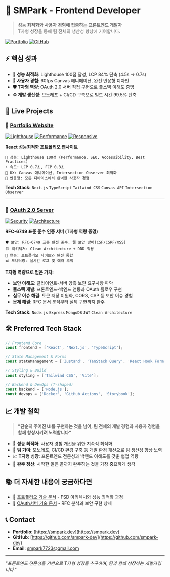# 🎨 SMPark - Frontend Developer

> **성능 최적화와 사용자 경험에 집중하는 프론트엔드 개발자**  
> T자형 성장을 통해 팀 전체의 생산성 향상에 기여합니다.

[![Portfolio](https://img.shields.io/badge/Portfolio-smpark.dev-blue?style=for-the-badge&logo=react)](https://smpark.dev)
[![GitHub](https://img.shields.io/badge/GitHub-smpark--dev-black?style=for-the-badge&logo=github)](https://github.com/smpark-dev/smpark-monorepo)

## ⚡ 핵심 성과

- **🎯 성능 최적화**: Lighthouse 100점 달성, LCP 84% 단축 (4.5s → 0.7s)
- **🎨 사용자 경험**: 60fps Canvas 애니메이션, 완전 반응형 디자인
- **🛡️ T자형 역량**: OAuth 2.0 서버 직접 구현으로 풀스택 이해도 증명
- **⚙️ 개발 생산성**: 모노레포 + CI/CD 구축으로 빌드 시간 99.5% 단축

## 🚀 Live Projects

### 🎨 [Portfolio Website](https://smpark.dev)
[![Lighthouse](https://img.shields.io/badge/Lighthouse-100%20점-brightgreen?style=flat-square)](https://smpark.dev)
[![Performance](https://img.shields.io/badge/LCP-0.7s-success?style=flat-square)](https://smpark.dev)
[![Responsive](https://img.shields.io/badge/Responsive-완벽지원-blue?style=flat-square)](https://smpark.dev)

**React 성능최적화 포트폴리오 웹사이트**

```
🎯 성능: Lighthouse 100점 (Performance, SEO, Accessibility, Best Practices)
⚡ 속도: LCP 0.7초, FCP 0.3초
🎨 UX: Canvas 애니메이션, Intersection Observer 최적화
📱 반응형: 모든 디바이스에서 완벽한 사용자 경험
```

**Tech Stack:** `Next.js` `TypeScript` `Tailwind CSS` `Canvas API` `Intersection Observer`

---

### 🔐 [OAuth 2.0 Server](https://github.com/smpark-dev/smpark-monorepo/tree/main/apps/auth-server)
[![Security](https://img.shields.io/badge/Security-RFC--6749-red?style=flat-square)](https://github.com/smpark-dev/smpark-monorepo/tree/main/apps/auth-server)
[![Architecture](https://img.shields.io/badge/Architecture-Clean-orange?style=flat-square)](https://github.com/smpark-dev/smpark-monorepo/tree/main/apps/auth-server)

**RFC-6749 표준 준수 인증 서버 (T자형 역량 증명)**

```
🛡️ 보안: RFC-6749 표준 완전 준수, 웹 보안 방어(CSP/CSRF/XSS)
🏗️ 아키텍처: Clean Architecture + DDD 적용
🔄 연동: 포트폴리오 사이트와 완전 통합
📊 모니터링: 실시간 로그 및 에러 추적
```

**T자형 역량으로 얻은 가치:**
- **보안 이해도**: 클라이언트-서버 양측 보안 요구사항 파악
- **풀스택 개발**: 프론트엔드-백엔드 연동과 OAuth 플로우 구현
- **실무 이슈 해결**: 토큰 저장 이원화, CORS, CSP 등 보안 이슈 경험
- **문제 해결**: RFC 문서 분석부터 실제 구현까지 완주

**Tech Stack:** `Node.js` `Express` `MongoDB` `JWT` `Clean Architecture`

## 🛠 Preferred Tech Stack

```javascript
// Frontend Core
const frontend = ['React', 'Next.js', 'TypeScript'];

// State Management & Forms  
const stateManagement = ['Zustand', 'TanStack Query', 'React Hook Form'];

// Styling & Build
const styling = ['Tailwind CSS', 'Vite'];

// Backend & DevOps (T-shaped)
const backend = ['Node.js'];
const devops = ['Docker', 'GitHub Actions', 'Storybook'];
```

## 📈 개발 철학

> **"단순히 주어진 UI를 구현하는 것을 넘어, 팀 전체의 개발 경험과 사용자 경험을 함께 향상시키려 노력합니다"**

- 🎯 **성능 최적화**: 사용자 경험 개선을 위한 지속적 최적화
- 🤝 **팀 기여**: 모노레포, CI/CD 환경 구축 등 개발 환경 개선으로 팀 생산성 향상 노력
- 📈 **T자형 성장**: 프론트엔드 전문성과 백엔드 이해도를 갖춘 협업 역량
- 💪 **완주 정신**: 시작한 일은 끝까지 완주하는 것을 가장 중요하게 생각

## 📚 더 자세한 내용이 궁금하다면

- 📖 [포트폴리오 기술 문서](apps/smpark-space/README.md) - FSD 아키텍처와 성능 최적화 과정
- 🔐 [OAuth서버 기술 문서](apps/smpark-oauth2.0/README.md) - RFC 분석과 보안 구현 상세  

## 📞 Contact

- **Portfolio**: [https://smpark.dev](https://smpark.dev)
- **GitHub**: [https://github.com/smpark-dev](https://github.com/smpark-dev)
- **Email**: smpark7723@gmail.com

---

*"프론트엔드 전문성을 기반으로 T자형 성장을 추구하며, 팀과 함께 성장하는 개발자입니다."*